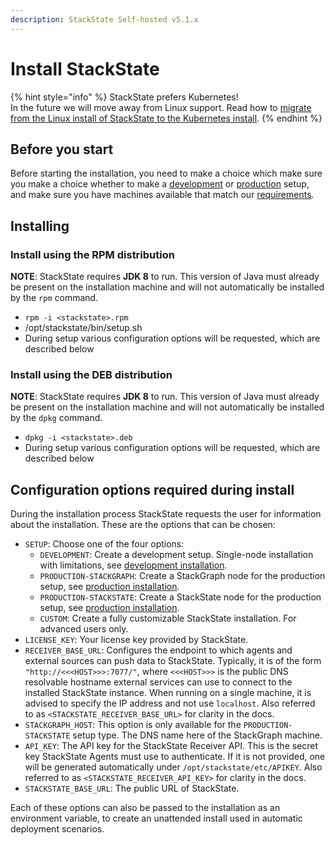 ```yaml
---
description: StackState Self-hosted v5.1.x 
---
```


# Install StackState

{% hint style="info" %}
StackState prefers Kubernetes!  
In the future we will move away from Linux support. Read how to [migrate from the Linux install of StackState to the Kubernetes install](../kubernetes_install/migrate_from_linux.md).
{% endhint %}

## Before you start

Before starting the installation, you need to make a choice which make sure you make a choice whether to make a [development](development-installation.md) or [production](production-installation.md) setup, and make sure you have machines available that match our [requirements](/setup/install-stackstate/requirements.md).

## Installing

### Install using the RPM distribution

**NOTE**: StackState requires **JDK 8** to run. This version of Java must already be present on the installation machine and will not automatically be installed by the `rpm` command.

* `rpm -i <stackstate>.rpm`
* /opt/stackstate/bin/setup.sh
* During setup various configuration options will be requested, which are described below

### Install using the DEB distribution

**NOTE**: StackState requires **JDK 8** to run. This version of Java must already be present on the installation machine and will not automatically be installed by the `dpkg` command.

* `dpkg -i <stackstate>.deb`
* During setup various configuration options will be requested, which are described below

## Configuration options required during install

During the installation process StackState requests the user for information about the installation. These are the options that can be chosen:

* `SETUP`: Choose one of the four options:
  * `DEVELOPMENT`: Create a development setup. Single-node installation with limitations, see [development installation](development-installation.md).
  * `PRODUCTION-STACKGRAPH`: Create a StackGraph node for the production setup, see [production installation](production-installation.md).
  * `PRODUCTION-STACKSTATE`: Create a StackState node for the production setup, see [production installation](production-installation.md).
  * `CUSTOM`: Create a fully customizable StackState installation. For advanced users only.
* `LICENSE_KEY`: Your license key provided by StackState.
* `RECEIVER_BASE_URL`: Configures the endpoint to which agents and external sources can push data to StackState. Typically, it is of the form `"http://<<<HOST>>>:7077/"`, where `<<<HOST>>>` is the public DNS resolvable hostname external services can use to connect to the installed StackState instance. When running on a single machine, it is advised to specify the IP address and not use `localhost`. Also referred to as `<STACKSTATE_RECEIVER_BASE_URL>` for clarity in the docs.
* `STACKGRAPH_HOST`: This option is only available for the `PRODUCTION-STACKSTATE` setup type. The DNS name here of the StackGraph machine.
* `API_KEY`: The API key for the StackState Receiver API. This is the secret key StackState Agents must use to authenticate. If it is not provided, one will be generated automatically under `/opt/stackstate/etc/APIKEY`. Also referred to as `<STACKSTATE_RECEIVER_API_KEY>` for clarity in the docs.
* `STACKSTATE_BASE_URL`: The public URL of StackState.

Each of these options can also be passed to the installation as an environment variable, to create an unattended install used in automatic deployment scenarios.

